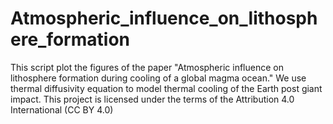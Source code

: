 # Atmospheric_influence_on_lithosphere_formation
This script plot the figures of the paper "Atmospheric influence on lithosphere formation during cooling of a global magma ocean."  We use thermal diffusivity equation to model thermal cooling of the Earth post giant impact. 
This project is licensed under the terms of the Attribution 4.0 International (CC BY 4.0)
